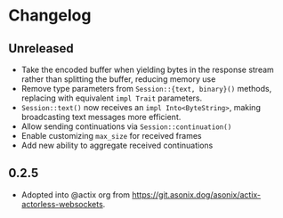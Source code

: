 # Changelog

## Unreleased

- Take the encoded buffer when yielding bytes in the response stream rather than splitting the buffer, reducing memory use
- Remove type parameters from `Session::{text, binary}()` methods, replacing with equivalent `impl Trait` parameters.
- `Session::text()` now receives an `impl Into<ByteString>`, making broadcasting text messages more efficient.
- Allow sending continuations via `Session::continuation()`
- Enable customizing `max_size` for received frames
- Add new ability to aggregate received continuations

## 0.2.5

- Adopted into @actix org from <https://git.asonix.dog/asonix/actix-actorless-websockets>.
